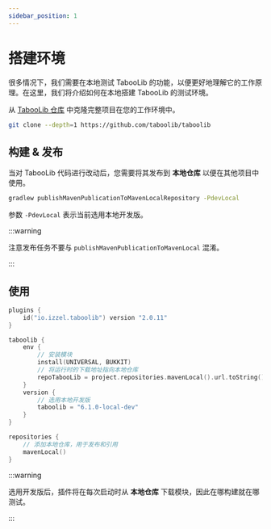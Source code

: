 ```yaml
---
sidebar_position: 1
---
```


# 搭建环境

很多情况下，我们需要在本地测试 TabooLib 的功能，以便更好地理解它的工作原理。在这里，我们将介绍如何在本地搭建 TabooLib 的测试环境。

从 [TabooLib 仓库](https://github.com/taboolib/taboolib) 中克隆完整项目在您的工作环境中。

```bash
git clone --depth=1 https://github.com/taboolib/taboolib
```

## 构建 & 发布

当对 TabooLib 代码进行改动后，您需要将其发布到 **本地仓库** 以便在其他项目中使用。

```bash title="1. 构建并发布"
gradlew publishMavenPublicationToMavenLocalRepository -PdevLocal
```

参数 `-PdevLocal` 表示当前选用本地开发版。

:::warning

注意发布任务不要与 `publishMavenPublicationToMavenLocal` 混淆。

:::
   
## 使用

```kotlin title="build.gradle.kts" showLineNumbers
plugins {
    id("io.izzel.taboolib") version "2.0.11"
}

taboolib {
    env {
        // 安装模块
        install(UNIVERSAL, BUKKIT)
        // 将运行时的下载地址指向本地仓库
        repoTabooLib = project.repositories.mavenLocal().url.toString()
    }
    version { 
        // 选用本地开发版
        taboolib = "6.1.0-local-dev" 
    }
}

repositories {
    // 添加本地仓库，用于发布和引用
    mavenLocal()
}
```

:::warning

选用开发版后，插件将在每次启动时从 **本地仓库** 下载模块，因此在哪构建就在哪测试。

:::
